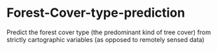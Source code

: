 # Forest-Cover-type-prediction
Predict the forest cover type (the predominant kind of tree cover) from strictly cartographic variables (as opposed to remotely sensed data)
